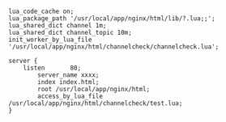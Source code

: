 <pre><code>
lua_code_cache on;
lua_package_path '/usr/local/app/nginx/html/lib/?.lua;;';
lua_shared_dict channel 1m;
lua_shared_dict channel_topic 10m;
init_worker_by_lua_file '/usr/local/app/nginx/html/channelcheck/channelcheck.lua';

server {
	listen       80;
     	server_name xxxx;
     	index index.html;
    	root /usr/local/app/nginx/html;
    	access_by_lua_file /usr/local/app/nginx/html/channelcheck/test.lua;
}
